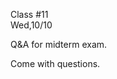 <div class="lecture2">

<div class="column_date">
<p markdown="block">

Class #11 <br>
Wed,10/10

</p>
</div>
<div class="column_materials">
<p markdown="block">

Q&amp;A for midterm exam.

Come with questions.

</p>
</div>

<div class="column_assign">
<p markdown="block">



</p>
</div>

</div>
